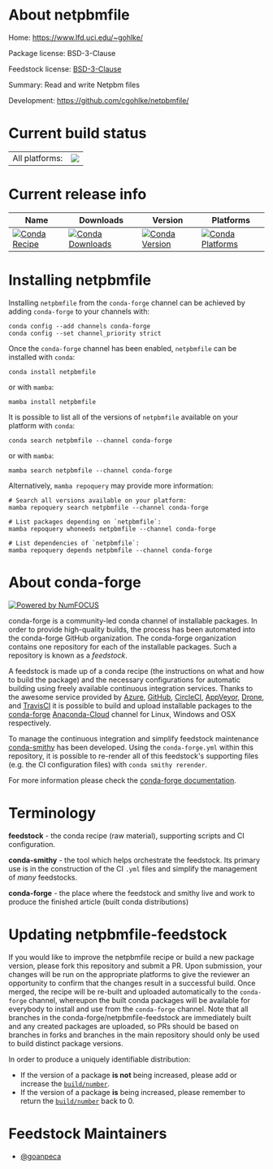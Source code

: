 About netpbmfile
================

Home: https://www.lfd.uci.edu/~gohlke/

Package license: BSD-3-Clause

Feedstock license: [BSD-3-Clause](https://github.com/conda-forge/netpbmfile-feedstock/blob/main/LICENSE.txt)

Summary: Read and write Netpbm files

Development: https://github.com/cgohlke/netpbmfile/

Current build status
====================


<table><tr><td>All platforms:</td>
    <td>
      <a href="https://dev.azure.com/conda-forge/feedstock-builds/_build/latest?definitionId=15477&branchName=main">
        <img src="https://dev.azure.com/conda-forge/feedstock-builds/_apis/build/status/netpbmfile-feedstock?branchName=main">
      </a>
    </td>
  </tr>
</table>

Current release info
====================

| Name | Downloads | Version | Platforms |
| --- | --- | --- | --- |
| [![Conda Recipe](https://img.shields.io/badge/recipe-netpbmfile-green.svg)](https://anaconda.org/conda-forge/netpbmfile) | [![Conda Downloads](https://img.shields.io/conda/dn/conda-forge/netpbmfile.svg)](https://anaconda.org/conda-forge/netpbmfile) | [![Conda Version](https://img.shields.io/conda/vn/conda-forge/netpbmfile.svg)](https://anaconda.org/conda-forge/netpbmfile) | [![Conda Platforms](https://img.shields.io/conda/pn/conda-forge/netpbmfile.svg)](https://anaconda.org/conda-forge/netpbmfile) |

Installing netpbmfile
=====================

Installing `netpbmfile` from the `conda-forge` channel can be achieved by adding `conda-forge` to your channels with:

```
conda config --add channels conda-forge
conda config --set channel_priority strict
```

Once the `conda-forge` channel has been enabled, `netpbmfile` can be installed with `conda`:

```
conda install netpbmfile
```

or with `mamba`:

```
mamba install netpbmfile
```

It is possible to list all of the versions of `netpbmfile` available on your platform with `conda`:

```
conda search netpbmfile --channel conda-forge
```

or with `mamba`:

```
mamba search netpbmfile --channel conda-forge
```

Alternatively, `mamba repoquery` may provide more information:

```
# Search all versions available on your platform:
mamba repoquery search netpbmfile --channel conda-forge

# List packages depending on `netpbmfile`:
mamba repoquery whoneeds netpbmfile --channel conda-forge

# List dependencies of `netpbmfile`:
mamba repoquery depends netpbmfile --channel conda-forge
```


About conda-forge
=================

[![Powered by
NumFOCUS](https://img.shields.io/badge/powered%20by-NumFOCUS-orange.svg?style=flat&colorA=E1523D&colorB=007D8A)](https://numfocus.org)

conda-forge is a community-led conda channel of installable packages.
In order to provide high-quality builds, the process has been automated into the
conda-forge GitHub organization. The conda-forge organization contains one repository
for each of the installable packages. Such a repository is known as a *feedstock*.

A feedstock is made up of a conda recipe (the instructions on what and how to build
the package) and the necessary configurations for automatic building using freely
available continuous integration services. Thanks to the awesome service provided by
[Azure](https://azure.microsoft.com/en-us/services/devops/), [GitHub](https://github.com/),
[CircleCI](https://circleci.com/), [AppVeyor](https://www.appveyor.com/),
[Drone](https://cloud.drone.io/welcome), and [TravisCI](https://travis-ci.com/)
it is possible to build and upload installable packages to the
[conda-forge](https://anaconda.org/conda-forge) [Anaconda-Cloud](https://anaconda.org/)
channel for Linux, Windows and OSX respectively.

To manage the continuous integration and simplify feedstock maintenance
[conda-smithy](https://github.com/conda-forge/conda-smithy) has been developed.
Using the ``conda-forge.yml`` within this repository, it is possible to re-render all of
this feedstock's supporting files (e.g. the CI configuration files) with ``conda smithy rerender``.

For more information please check the [conda-forge documentation](https://conda-forge.org/docs/).

Terminology
===========

**feedstock** - the conda recipe (raw material), supporting scripts and CI configuration.

**conda-smithy** - the tool which helps orchestrate the feedstock.
                   Its primary use is in the construction of the CI ``.yml`` files
                   and simplify the management of *many* feedstocks.

**conda-forge** - the place where the feedstock and smithy live and work to
                  produce the finished article (built conda distributions)


Updating netpbmfile-feedstock
=============================

If you would like to improve the netpbmfile recipe or build a new
package version, please fork this repository and submit a PR. Upon submission,
your changes will be run on the appropriate platforms to give the reviewer an
opportunity to confirm that the changes result in a successful build. Once
merged, the recipe will be re-built and uploaded automatically to the
`conda-forge` channel, whereupon the built conda packages will be available for
everybody to install and use from the `conda-forge` channel.
Note that all branches in the conda-forge/netpbmfile-feedstock are
immediately built and any created packages are uploaded, so PRs should be based
on branches in forks and branches in the main repository should only be used to
build distinct package versions.

In order to produce a uniquely identifiable distribution:
 * If the version of a package **is not** being increased, please add or increase
   the [``build/number``](https://docs.conda.io/projects/conda-build/en/latest/resources/define-metadata.html#build-number-and-string).
 * If the version of a package **is** being increased, please remember to return
   the [``build/number``](https://docs.conda.io/projects/conda-build/en/latest/resources/define-metadata.html#build-number-and-string)
   back to 0.

Feedstock Maintainers
=====================

* [@goanpeca](https://github.com/goanpeca/)

